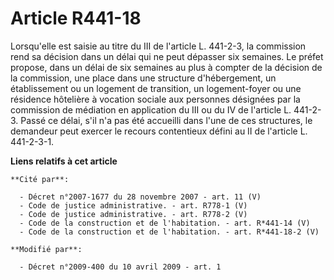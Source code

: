 # Article R441-18

Lorsqu'elle est saisie au titre du III de l'article L. 441-2-3, la commission rend sa décision dans un délai qui ne peut
dépasser six semaines. Le préfet propose, dans un délai de six semaines au plus à compter de la décision de la commission,
une place dans une structure d'hébergement, un établissement ou un logement de transition, un logement-foyer ou une résidence
hôtelière à vocation sociale aux personnes désignées par la commission de médiation en application du III ou du IV de
l'article L. 441-2-3. Passé ce délai, s'il n'a pas été accueilli dans l'une de ces structures, le demandeur peut exercer le
recours contentieux défini au II de l'article L. 441-2-3-1.

**Liens relatifs à cet article**

	**Cité par**:

	  - Décret n°2007-1677 du 28 novembre 2007 - art. 11 (V)
	  - Code de justice administrative. - art. R778-1 (V)
	  - Code de justice administrative. - art. R778-2 (V)
	  - Code de la construction et de l'habitation. - art. R*441-14 (V)
	  - Code de la construction et de l'habitation. - art. R*441-18-2 (V)

	**Modifié par**:

	  - Décret n°2009-400 du 10 avril 2009 - art. 1

